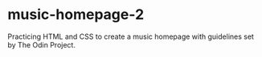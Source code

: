 # music-homepage-2
Practicing HTML and CSS to create a music homepage with guidelines set by The Odin Project.
